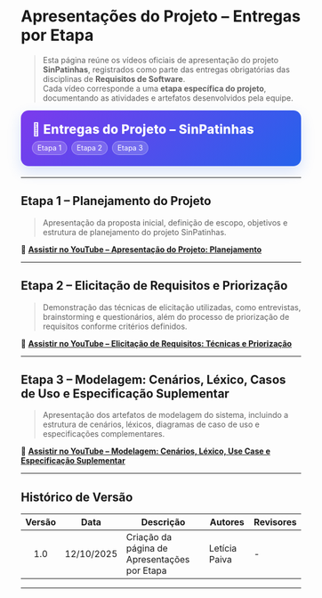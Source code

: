 #  Apresentações do Projeto – Entregas por Etapa

> Esta página reúne os vídeos oficiais de apresentação do projeto **SinPatinhas**, registrados como parte das entregas obrigatórias das disciplinas de **Requisitos de Software**.  
> Cada vídeo corresponde a uma **etapa específica do projeto**, documentando as atividades e artefatos desenvolvidos pela equipe.

<div class="plan-hero">
  <div class="plan-hero__title">📅 Entregas do Projeto – SinPatinhas</div>
  <div class="plan-hero__chips">
    <span class="chip">Etapa 1</span>
    <span class="chip">Etapa 2</span>
    <span class="chip">Etapa 3</span>
  </div>
</div>

---

## Etapa 1 – Planejamento do Projeto
> Apresentação da proposta inicial, definição de escopo, objetivos e estrutura de planejamento do projeto SinPatinhas.

🎥 **[Assistir no YouTube – Apresentação do Projeto: Planejamento](https://www.youtube.com/watch?v=qqbfLOGvmTw)**  

---

##  Etapa 2 – Elicitação de Requisitos e Priorização
> Demonstração das técnicas de elicitação utilizadas, como entrevistas, brainstorming e questionários, além do processo de priorização de requisitos conforme critérios definidos.

🎥 **[Assistir no YouTube – Elicitação de Requisitos: Técnicas e Priorização](https://www.youtube.com/watch?v=uA_s73D0w3o)**

---

##  Etapa 3 – Modelagem: Cenários, Léxico, Casos de Uso e Especificação Suplementar
> Apresentação dos artefatos de modelagem do sistema, incluindo a estrutura de cenários, léxicos, diagramas de caso de uso e especificações complementares.

🎥 **[Assistir no YouTube – Modelagem: Cenários, Léxico, Use Case e Especificação Suplementar](https://www.youtube.com/watch?v=uA_s73D0w3o)**

---

##  Histórico de Versão

| Versão | Data       | Descrição                                         | Autores        | Revisores |
|:------:|------------|--------------------------------------------------|----------------|------------|
| 1.0    | 12/10/2025 | Criação da página de Apresentações por Etapa    | Letícia Paiva  | -          |

---

<style>
:root{
  --sp-purple: #7c3aed;
  --sp-blue: #2563eb;
  --sp-blue-light:#e0f2fe;
  --muted: #475569;
}

/* Hero */
.plan-hero{
  background: linear-gradient(135deg, var(--sp-purple) 0%, var(--sp-blue) 100%);
  border-radius: 14px;
  padding: 1.25rem 1.25rem;
  color: #fff;
  margin: .5rem 0 1.25rem;
  box-shadow: 0 10px 24px rgba(37,99,235,.18);
}
.plan-hero__title{
  font-size: 1.4rem;
  font-weight: 800;
  letter-spacing: .3px;
}
.plan-hero__chips{ margin-top: .5rem; display:flex; gap:.5rem; flex-wrap: wrap; }
.chip{
  font-size: .8rem;
  background: rgba(255,255,255,.18);
  border: 1px solid rgba(255,255,255,.35);
  padding: .25rem .55rem;
  border-radius: 999px;
  backdrop-filter: blur(2px);
}
</style>
